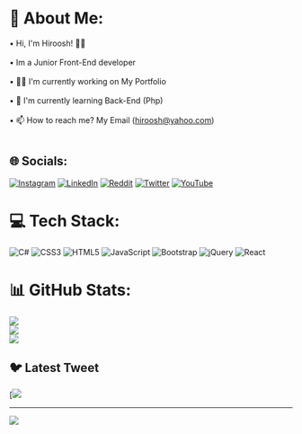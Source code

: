 # 💫 About Me:
•  Hi, I'm Hiroosh! 👋🏻<br><br>• Im a Junior Front-End developer<br><br>• 👩‍💻 I'm currently working on My Portfolio<br><br>• 🧠 I'm currently learning Back-End (Php)<br><br>• 📫 How to reach me? My Email (hiroosh@yahoo.com)<br><br>


## 🌐 Socials:
[![Instagram](https://img.shields.io/badge/Instagram-%23E4405F.svg?logo=Instagram&logoColor=white)](https://instagram.com/hiroosh_) [![LinkedIn](https://img.shields.io/badge/LinkedIn-%230077B5.svg?logo=linkedin&logoColor=white)](https://linkedin.com/in/Hiroosh) [![Reddit](https://img.shields.io/badge/Reddit-%23FF4500.svg?logo=Reddit&logoColor=white)](https://reddit.com/user/HIROOSH) [![Twitter](https://img.shields.io/badge/Twitter-%231DA1F2.svg?logo=Twitter&logoColor=white)](https://twitter.com/Hiroosh_) [![YouTube](https://img.shields.io/badge/YouTube-%23FF0000.svg?logo=YouTube&logoColor=white)](https://youtube.com/@Hiroosh_) 

# 💻 Tech Stack:
![C#](https://img.shields.io/badge/c%23-%23239120.svg?style=for-the-badge&logo=c-sharp&logoColor=white) ![CSS3](https://img.shields.io/badge/css3-%231572B6.svg?style=for-the-badge&logo=css3&logoColor=white) ![HTML5](https://img.shields.io/badge/html5-%23E34F26.svg?style=for-the-badge&logo=html5&logoColor=white) ![JavaScript](https://img.shields.io/badge/javascript-%23323330.svg?style=for-the-badge&logo=javascript&logoColor=%23F7DF1E) ![Bootstrap](https://img.shields.io/badge/bootstrap-%23563D7C.svg?style=for-the-badge&logo=bootstrap&logoColor=white) ![jQuery](https://img.shields.io/badge/jquery-%230769AD.svg?style=for-the-badge&logo=jquery&logoColor=white) ![React](https://img.shields.io/badge/react-%2320232a.svg?style=for-the-badge&logo=react&logoColor=%2361DAFB)
# 📊 GitHub Stats:
![](https://github-readme-stats.vercel.app/api?username=HirxxsH&theme=great-gatsby&hide_border=false&include_all_commits=true&count_private=true)<br/>
![](https://github-readme-streak-stats.herokuapp.com/?user=HirxxsH&theme=great-gatsby&hide_border=false)<br/>
![](https://github-readme-stats.vercel.app/api/top-langs/?username=HirxxsH&theme=great-gatsby&hide_border=false&include_all_commits=true&count_private=true&layout=compact)

## 🐦 Latest Tweet
[![](https://gtce.itsvg.in/api?username=hiroosh_)

---
[![](https://visitcount.itsvg.in/api?id=HirxxsH&icon=0&color=7)](https://visitcount.itsvg.in)

<!-- Proudly created with GPRM ( https://gprm.itsvg.in ) -->
